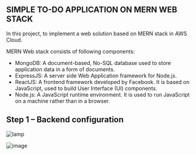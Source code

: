 ## SIMPLE TO-DO APPLICATION ON MERN WEB STACK

In this project, to implement a web solution based on MERN stack in AWS Cloud.

MERN Web stack consists of following components:
* MongoDB: A document-based, No-SQL database used to store application data in a form of documents.
* ExpressJS: A server side Web Application framework for Node.js.
* ReactJS: A frontend framework developed by Facebook. It is based on JavaScript, used to build User Interface (UI) components.
* Node.js: A JavaScript runtime environment. It is used to run JavaScript on a machine rather than in a browser.

## Step 1 – Backend configuration
![lamp](https://user-images.githubusercontent.com/71001536/162260188-4384c5b4-bfb6-486b-844c-418ed074bdd7.PNG)

![image](https://user-images.githubusercontent.com/71001536/162261279-e069139b-47cc-405e-9631-a9ce535c056b.png)
